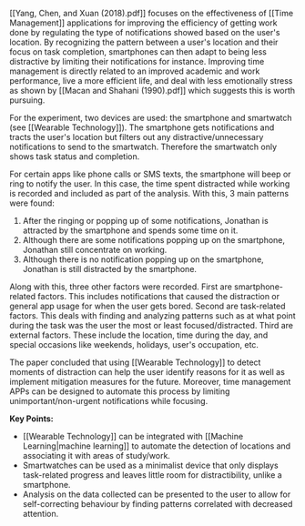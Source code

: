  [[Yang, Chen, and Xuan (2018).pdf]] focuses on the effectiveness of [[Time Management]] applications for improving the efficiency of getting work done by regulating the type of notifications showed based on the user's location. By recognizing the pattern between a user's location and their focus on task completion, smartphones can then adapt to being less distractive by limiting their notifications for instance. Improving time management is directly related to an improved academic and work performance, live a more efficient life, and deal with less emotionally stress as shown by [[Macan and Shahani (1990).pdf]] which suggests this is worth pursuing.

For the experiment, two devices are used: the smartphone and smartwatch (see [[Wearable Technology]]). The smartphone gets notifications and tracts the user's location but filters out any distractive/unnecessary notifications to send to the smartwatch. Therefore the smartwatch only shows task status and completion.

For certain apps like phone calls or SMS texts, the smartphone will beep or ring to notify the user. In this case, the time spent distracted while working is recorded and included as part of the analysis. With this, 3 main patterns were found:

1. After the ringing or popping up of some notifications, Jonathan is attracted by the smartphone and spends some time on it.
2. Although there are some notifications popping up on the smartphone, Jonathan still concentrate on working.
3. Although there is no notification popping up on the smartphone, Jonathan is still distracted by the smartphone.

Along with this, three other factors were recorded. First are smartphone-related factors. This includes notifications that caused the distraction or general app usage for when the user gets bored. Second are task-related factors. This deals with finding and analyzing patterns such as at what point during the task was the user the most or least focused/distracted. Third are external factors. These include the location, time during the day, and special occasions like weekends, holidays, user's occupation, etc.

The paper concluded that using [[Wearable Technology]] to detect moments of distraction can help the user identify reasons for it as well as implement mitigation measures for the future. Moreover, time management APPs can be designed to automate this process by limiting unimportant/non-urgent notifications while focusing.

**Key Points:**
- [[Wearable Technology]] can be integrated with [[Machine Learning|machine learning]] to automate the detection of locations and associating it with areas of study/work.
- Smartwatches can be used as a minimalist device that only displays task-related progress and leaves little room for distractibility, unlike a smartphone.
- Analysis on the data collected can be presented to the user to allow for self-correcting behaviour by finding patterns correlated with decreased attention.